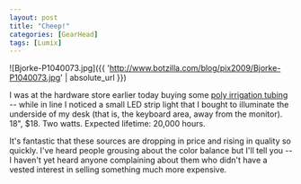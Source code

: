 ```yaml
---
layout: post
title: "Cheep!"
categories: [GearHead]
tags: [Lumix]
---
```



![Bjorke-P1040073.jpg]({{ 'http://www.botzilla.com/blog/pix2009/Bjorke-P1040073.jpg' | absolute_url }})


I was at the hardware store earlier today buying some <a href="http://www.youtube.com/watch?v=3RVIrDwrQDc">poly irrigation tubing</a> -- while in line I noticed a small LED strip light that I bought to illuminate the underside of my desk (that is, the keyboard area, away from the monitor).  18", $18. Two watts. Expected lifetime: 20,000 hours.

It's fantastic that these sources are dropping in price and rising in quality so quickly. I've heard people grousing about the color balance but I'll tell you -- I haven't yet heard anyone complaining about them who didn't have a vested interest in selling something much more expensive.
